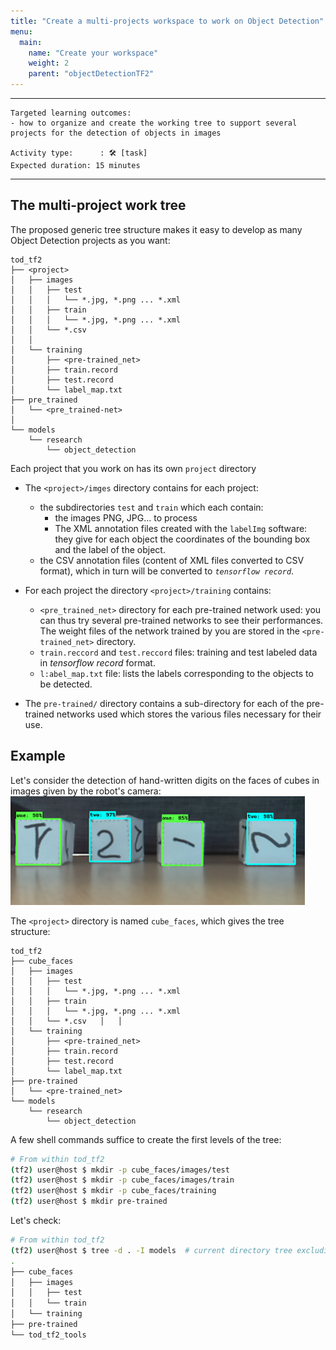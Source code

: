 ```yaml
---
title: "Create a multi-projects workspace to work on Object Detection"
menu:
  main:
    name: "Create your workspace"
    weight: 2
    parent: "objectDetectionTF2"
---
```


---
    Targeted learning outcomes:
    - how to organize and create the working tree to support several projects for the detection of objects in images 

    Activity type:      : 🛠️ [task]
    Expected duration: 15 minutes
---

## The multi-project work tree

The proposed generic tree structure makes it easy to develop as many Object Detection projects as you want:

	tod_tf2
	├── <project>
	│   ├── images
	│   │   ├── test
	│   │   │   └── *.jpg, *.png ... *.xml
	│   │   ├── train
	│   │   │   └── *.jpg, *.png ... *.xml
	│   │   └── *.csv
	│   │
	│   └── training
	│       ├── <pre-trained_net>
	│       ├── train.record
	│       ├── test.record
	│       └── label_map.txt
	├── pre_trained
	│	└── <pre_trained-net>
    │	
	└── models
	    └── research
	        └── object_detection
	
Each project that you work on has its own `project` directory

*  The `<project>/imges` directory contains for each project:
    * the subdirectories `test` and `train` which each contain:
        * the images PNG, JPG… to process
        * The XML annotation files created with the `labelImg` software: they give for each object the coordinates of the bounding box and the label of the object.
    * the CSV annotation files (content of XML files converted to CSV format), which in turn will be converted to _`tensorflow record`_.

* For each project the directory `<project>/training` contains:

	* `<pre_trained_net>` directory for each pre-trained network used: you can thus try several pre-trained networks to see their performances. The weight files of the network trained by you are stored in the `<pre-trained_net>` directory.
	* `train.reccord`  and `test.reccord` files: training and test labeled data in _tensorflow record_ format.
	* `l:abel_map.txt` file: lists the labels corresponding to the objects to be detected.

* The `pre-trained/` directory contains a sub-directory for each of the pre-trained networks used which stores the various files necessary for their use.
	
## Example
	
	
Let's consider the detection of hand-written digits on the faces of cubes in images given by the robot's camera:<br>
![cube_faces.png](img/cube_faces.png)

The `<project>` directory is named `cube_faces`, which gives the tree structure:

	tod_tf2
	├── cube_faces
	│   ├── images
	│   │   ├── test
	│   │   │   └── *.jpg, *.png ... *.xml
	│   │   ├── train
	│   │   │   └── *.jpg, *.png ... *.xml
	│   │   └── *.csv	│   │
	│   └── training
	│       ├── <pre-trained_net>
	│       ├── train.record
	│       ├── test.record
	│       └── label_map.txt
	├── pre-trained
	│	└── <pre-trained_net>
	└── models
	    └── research
	        └── object_detection

A few shell commands suffice to create the first levels of the tree:

```bash	
# From within tod_tf2
(tf2) user@host $ mkdir -p cube_faces/images/test
(tf2) user@host $ mkdir -p cube_faces/images/train
(tf2) user@host $ mkdir -p cube_faces/training
(tf2) user@host $ mkdir pre-trained
```
Let's check:

```bash	
# From within tod_tf2
(tf2) user@host $ tree -d . -I models  # current directory tree excluding the 'models' directory
.
├── cube_faces
│   ├── images
│   │   ├── test
│   │   └── train
│   └── training
├── pre-trained
└── tod_tf2_tools
```

